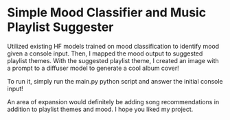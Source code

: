 # Simple Mood Classifier and Music Playlist Suggester

Utilized existing HF models trained on mood classification to identify mood given a console input.
Then, I mapped the mood output to suggested playlist themes.
With the suggested playlist theme, I created an image with a prompt to a diffuser model to generate a cool album cover!

To run it, simply run the main.py python script and answer the initial console input!

An area of expansion would definitely be adding song recommendations in addition to playlist themes and mood.
I hope you liked my project.
